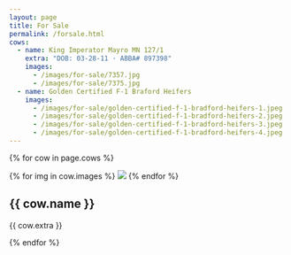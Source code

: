 ```yaml
---
layout: page
title: For Sale
permalink: /forsale.html
cows:
  - name: King Imperator Mayro MN 127/1
    extra: "DOB: 03-28-11 · ABBA# 897398"
    images:
      - /images/for-sale/7357.jpg
      - /images/for-sale/7375.jpg
  - name: Golden Certified F-1 Braford Heifers
    images:
      - /images/for-sale/golden-certified-f-1-bradford-heifers-1.jpeg
      - /images/for-sale/golden-certified-f-1-bradford-heifers-2.jpeg
      - /images/for-sale/golden-certified-f-1-bradford-heifers-3.jpeg
      - /images/for-sale/golden-certified-f-1-bradford-heifers-4.jpeg
---
```


{% for cow in page.cows %}
  <div class='cow'>
    {% for img in cow.images %}
      <img src='{{ img }}'>
    {% endfor %}
    <h2>{{ cow.name }}</h2>
    <p>{{ cow.extra }}</p>
  </div>
{% endfor %}
